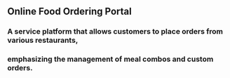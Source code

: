## Online Food Ordering Portal
### A service platform that allows customers to place orders from various restaurants, 
### emphasizing the management of meal combos and custom orders.